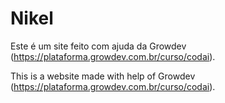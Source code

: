 # Nikel

Este é um site feito com ajuda da Growdev (https://plataforma.growdev.com.br/curso/codai).

This is a website made with help of Growdev (https://plataforma.growdev.com.br/curso/codai).
